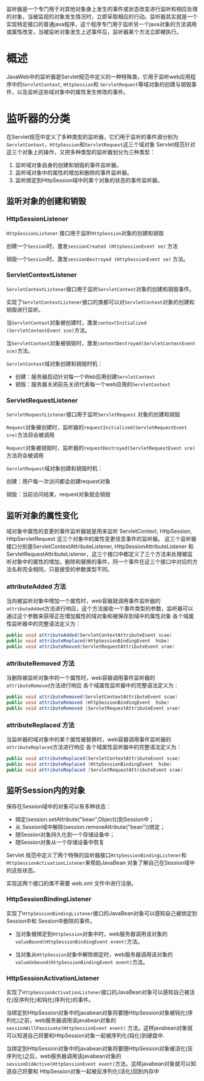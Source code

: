 监听器是一个专门用于对其他对象身上发生的事件或状态改变进行监听和相应处理的对象，当被监视的对象发生情况时，立即采取相应的行动。监听器其实就是一个实现特定接口的普通java程序，这个程序专门用于监听另一个java对象的方法调用或属性改变，当被监听对象发生上述事件后，监听器某个方法立即被执行。

# 概述

JavaWeb中的监听器是Servlet规范中定义的一种特殊类，它用于监听web应用程序中的`ServletContext`, `HttpSession`和 `ServletRequest`等域对象的创建与销毁事件，以及监听这些域对象中的属性发生修改的事件。

# 监听器的分类

在Servlet规范中定义了多种类型的监听器，它们用于监听的事件源分别为`ServletContext`，`HttpSession`和`ServletRequest`这三个域对象
Servlet规范针对这三个对象上的操作，又把多种类型的监听器划分为三种类型：

1. 监听域对象自身的创建和销毁的事件监听器。
2. 监听域对象中的属性的增加和删除的事件监听器。
3. 监听绑定到HttpSession域中的某个对象的状态的事件监听器。

## 监听对象的创建和销毁

### HttpSessionListener

`HttpSessionListener` 接口用于监听`HttpSession`对象的创建和销毁

创建一个`Session`时，激发`sessionCreated (HttpSessionEvent se)` 方法

销毁一个`Session`时，激发`sessionDestroyed (HttpSessionEvent se)` 方法。

### ServletContextListener

`ServletContextListener`接口用于监听`ServletContext`对象的创建和销毁事件。

实现了`ServletContextListener`接口的类都可以对`ServletContext`对象的创建和销毁进行监听。

当`ServletContext`对象被创建时，激发`contextInitialized (ServletContextEvent sce)`方法。

当`ServletContext`对象被销毁时，激发`contextDestroyed(ServletContextEvent sce)`方法。

`ServletContext`域对象创建和销毁时机：

- 创建：服务器启动针对每一个Web应用创建`ServletContext`
- 销毁：服务器关闭前先关闭代表每一个web应用的`ServletContext`

### ServletRequestListener

`ServletRequestListener`接口用于监听`ServletRequest` 对象的创建和销毁

`Request`对象被创建时，监听器的`requestInitialized(ServletRequestEvent sre)`方法将会被调用

`Request`对象被销毁时，监听器的`requestDestroyed(ServletRequestEvent sre)`方法将会被调用

`ServletRequest`域对象创建和销毁时机：

创建：用户每一次访问都会创建request对象

销毁：当前访问结束，request对象就会销毁

## 监听对象的属性变化

域对象中属性的变更的事件监听器就是用来监听 ServletContext, HttpSession, HttpServletRequest 这三个对象中的属性变更信息事件的监听器。
这三个监听器接口分别是ServletContextAttributeListener, HttpSessionAttributeListener 和ServletRequestAttributeListener，这三个接口中都定义了三个方法来处理被监听对象中的属性的增加，删除和替换的事件，同一个事件在这三个接口中对应的方法名称完全相同，只是接受的参数类型不同。

### attributeAdded 方法

当向被监听对象中增加一个属性时，web容器就调用事件监听器的`attributeAdded`方法进行响应，这个方法接收一个事件类型的参数，监听器可以通过这个参数来获得正在增加属性的域对象和被保存到域中的属性对象
各个域属性监听器中的完整语法定义为：

```java
public void attributeAdded(ServletContextAttributeEvent scae)
public void attributeReplaced(HttpSessionBindingEvent  hsbe)
public void attributeRmoved(ServletRequestAttributeEvent srae)
```

### attributeRemoved 方法

当删除被监听对象中的一个属性时，web容器调用事件监听器的`attributeRemoved`方法进行响应
各个域属性监听器中的完整语法定义为：

```java
public void attributeRemoved(ServletContextAttributeEvent scae)
public void attributeRemoved (HttpSessionBindingEvent  hsbe)
public void attributeRemoved (ServletRequestAttributeEvent srae)
```

### attributeReplaced 方法

当监听器的域对象中的某个属性被替换时，web容器调用事件监听器的`attributeReplaced`方法进行响应
各个域属性监听器中的完整语法定义为：

```java
public void attributeReplaced(ServletContextAttributeEvent scae)
public void attributeReplaced (HttpSessionBindingEvent  hsbe)
public void attributeReplaced (ServletRequestAttributeEvent srae)
```
## 监听Session内的对象

保存在Session域中的对象可以有多种状态：

- 绑定(session.setAttribute("bean",Object))到Session中；
- 从 Session域中解除(session.removeAttribute("bean"))绑定；
- 随Session对象持久化到一个存储设备中；
- 随Session对象从一个存储设备中恢复

Servlet 规范中定义了两个特殊的监听器接口`HttpSessionBindingListener`和`HttpSessionActivationListener`来帮助JavaBean 对象了解自己在Session域中的这些状态。

实现这两个接口的类不需要 web.xml 文件中进行注册。

### HttpSessionBindingListener

实现了`HttpSessionBindingListener`接口的JavaBean对象可以感知自己被绑定到Session中和 Session中删除的事件。

- 当对象被绑定到`HttpSession`对象中时，web服务器调用该对象的`valueBound(HttpSessionBindingEvent event)`方法。

- 当对象从`HttpSession`对象中解除绑定时，web服务器调用该对象的`valueUnbound(HttpSessionBindingEvent event)`方法。

### HttpSessionActivationListener

实现了`HttpSessionActivationListener`接口的JavaBean对象可以感知自己被活化(反序列化)和钝化(序列化)的事件。

当绑定到HttpSession对象中的javabean对象将要随HttpSession对象被钝化(序列化)之前，web服务器调用该javabean对象的`sessionWillPassivate(HttpSessionEvent event)` 方法。这样javabean对象就可以知道自己将要和HttpSession对象一起被序列化(钝化)到硬盘中.

当绑定到HttpSession对象中的javabean对象将要随HttpSession对象被活化(反序列化)之后，web服务器调用该javabean对象的`sessionDidActive(HttpSessionEvent event)`方法。这样javabean对象就可以知道自己将要和 HttpSession对象一起被反序列化(活化)回到内存中